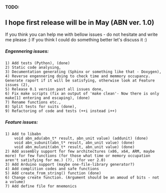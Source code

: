#### TODO:

## I hope first release will be in May (ABN ver. 1.0)

If you think you can help me with bellow issues - do not hesitate and write me please :)
If you think I could do something better let's discuss it :)

##### Engennering issues:
    1) Add tests (Python), (done)
    2) Static code analysing,
    3) Decumentation generating (Sphinx or something like that - Doxygen),
    4) Reverse engennering doing to check time and memmory occupancy. Generate raport if it will be satisfying, otherwise look at Feature issues (2),
    5) Release 0.1 version past all issues done,
    6) Fix make scripts (fix an output of 'make clean'- Now there is only make[1] entering and escaping), (done)
    7) Rename functions etc.,
    8) Split tests for suits (done),
    9) Refactoring of code and tests (++i instead i++)

##### Feature issues:
    1) Add to libabn
        void abn_adu(abn_t* result, abn_unit value) (addunit) (done)
        void abn_subunit(abn_t* result, abn_unit value) (done)
        void abn_mulunit(abn_t* result, abn_unit value) (done)
    2) Add assembly support for few architectures (x86, x64, ARM, maybe more) for few functions (for those what time or memory occupation aren't satisfying for me.) (?), (for ver 2.0)
    3) Add Arduino support (maybe one-file-library generator?)
    4) Add complition codes and safe functions
    5) Add create_from_string() function (done)
    6) Change create function. (Argument should be an amoud of bits - not a volume)
    7) Add define file for mnemonics